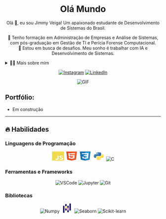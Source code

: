 <!-- Título -->
<h1 align="center">Olá Mundo</h1>

<!-- Apresentação -->
<p align="center">
  Olá 👋, eu sou Jimmy Veiga! Um apaixonado estudante de Desenvolvimento de Sistemas do Brasil.
</p>

<p align="center">
  🌱 Tenho formação em Administração de Empresas e Análise de Sistemas, com pós-graduação em Gestão de TI e Perícia Forense Computacional.
  <br>
  🔭 Estou em busca de desafios. Meu sonho é trabalhar com IA e Desenvolvimento de Sistemas.
</p>

<details>
  <summary>👨‍💻 Mais sobre mim</summary>
  <p>
    💬 Tenho 46 anos e atualmente moro no Brasil. Tenho experiência com JavaScript, PHP, SQL e agora estou aprendendo Python, Análise de Dados, Visualização de Dados e Machine Learning. Também aprendi análise forense computacional, o que me ajudou a desenvolver habilidades importantes como criatividade, comunicação, marketing, capacidade analítica e gestão computacional.
    <br>
    ⚡ Gosto de ler, seja um bom livro, mangá ou quadrinhos, além de assistir filmes e jogar! Acredito que nossos interesses pessoais contribuem para uma percepção mais refinada das coisas e resolução de problemas. \o/
  </p>
</details>

<!-- Links -->
<p align="center">
  <a href="https://www.instagram.com/veigajimmy/"><img src="https://img.shields.io/badge/Instagram-E4405F?style=for-the-badge&logo=instagram&logoColor=white" alt="Instagram"></a>
  <a href="https://www.linkedin.com/in/jimmy-richard-de-sena-veiga-430b16228/"><img src="https://img.shields.io/badge/LinkedIn-0077B5?style=for-the-badge&logo=linkedin&logoColor=white" alt="LinkedIn"></a>
</p>

<!-- GIF -->
<p align="center">
  <img src="https://i.gifer.com/75lD.gif" height="150" alt="GIF">
</p>

<!-- Portfolio -->
## Portfólio:
- Em construção

---

## 🔥 Habilidades
<!-- Habilidades: Linguagens de Programação -->
<h3>Linguagens de Programação</h3>
<p align="center">
  <img src="https://raw.githubusercontent.com/devicons/devicon/master/icons/javascript/javascript-plain.svg" alt="JavaScript" height="30" width="40">
  <img src="https://raw.githubusercontent.com/devicons/devicon/master/icons/html5/html5-original.svg" alt="HTML" height="30" width="40">
  <img src="https://raw.githubusercontent.com/devicons/devicon/master/icons/css3/css3-original.svg" alt="CSS" height="30" width="40">
  <img src="https://raw.githubusercontent.com/devicons/devicon/master/icons/python/python-original.svg" alt="Python" height="30" width="40">
  <img src="https://cdn.jsdelivr.net/gh/devicons/devicon/icons/c/c-original.svg" alt="C" height="30" width="40">
</p>

<!-- Habilidades: Ferramentas e Frameworks -->
<h3>Ferramentas e Frameworks</h3>
<p align="center">
  <img src="https://cdn.jsdelivr.net/gh/devicons/devicon/icons/vscode/vscode-original.svg" alt="VSCode" height="30" width="40">
  <img src="https://cdn.jsdelivr.net/gh/devicons/devicon/icons/jupyter/jupyter-original.svg" alt="Jupyter" height="30" width="40">
  <img src="https://cdn.jsdelivr.net/gh/devicons/devicon/icons/git/git-original.svg" alt="Git" height="30" width="40">
</p>

<!-- Habilidades: Bibliotecas -->
<h3>Bibliotecas</h3>
<p align="center">
  <img src="https://cdn.jsdelivr.net/gh/devicons/devicon/icons/numpy/numpy-original.svg" alt="Numpy" height="30" width="40">
  <img src="https://raw.githubusercontent.com/devicons/devicon/2ae2a900d2f041da66e950e4d48052658d850630/icons/pandas/pandas-original.svg" alt="Pandas" height="30" width="40">
  <img src="https://seaborn.pydata.org/_images/logo-mark-lightbg.svg" alt="Seaborn" height="40" width="40">
  <img src="https://upload.wikimedia.org/wikipedia/commons/0/05/Scikit_learn_logo_small.svg" alt="Scikit-learn" height="40" width="40">
</p>
